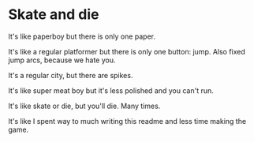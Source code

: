 # Skate and die

It's like paperboy but there is only one paper.

It's like a regular platformer but there is only one button: jump. Also fixed jump arcs, because we hate you.

It's a regular city, but there are spikes. 

It's like super meat boy but it's less polished and you can't run. 

It's like skate or die, but you'll die. Many times.

It's like I spent way to much writing this readme and less time making the game.
